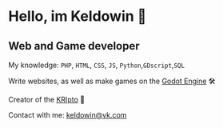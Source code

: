 # Hello, im Keldowin 👋
## **Web** and **Game** developer

My knowledge: `PHP`, `HTML`, `CSS`, `JS`, `Python`,`GDscript`,`SQL`

Write websites, as well as make games on the [Godot Engine](https://godotengine.org/) 🛠

Creator of the [KRIpto](https://vk.com/kriptooff) 💚

Contact with me: keldowin@vk.com

